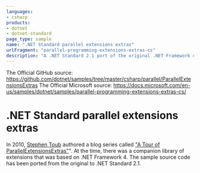 ```yaml
---
languages:
- csharp
products:
- dotnet
- dotnet-standard
page_type: sample
name: ".NET Standard parallel extensions extras"
urlFragment: "parallel-programming-extensions-extras-cs"
description: "A .NET Standard 2.1 port of the original .NET Framework class library from 2010 - containing parallel programming extensions."
---
```


The Official GitHub source: https://github.com/dotnet/samples/tree/master/csharp/parallel/ParallelExtensionsExtras
The Official Microsoft source: https://docs.microsoft.com/en-us/samples/dotnet/samples/parallel-programming-extensions-extras-cs/

# .NET Standard parallel extensions extras

In 2010, [Stephen Toub](https://devblogs.microsoft.com/pfxteam/author/toub/) authored a blog series called ["A Tour of ParallelExtensionsExtras"](https://devblogs.microsoft.com/pfxteam/a-tour-of-parallelextensionsextras/)". At the time, there was a companion library of extensions that was based on .NET Framework 4. The sample source code has been ported from the original to .NET Standard 2.1.
